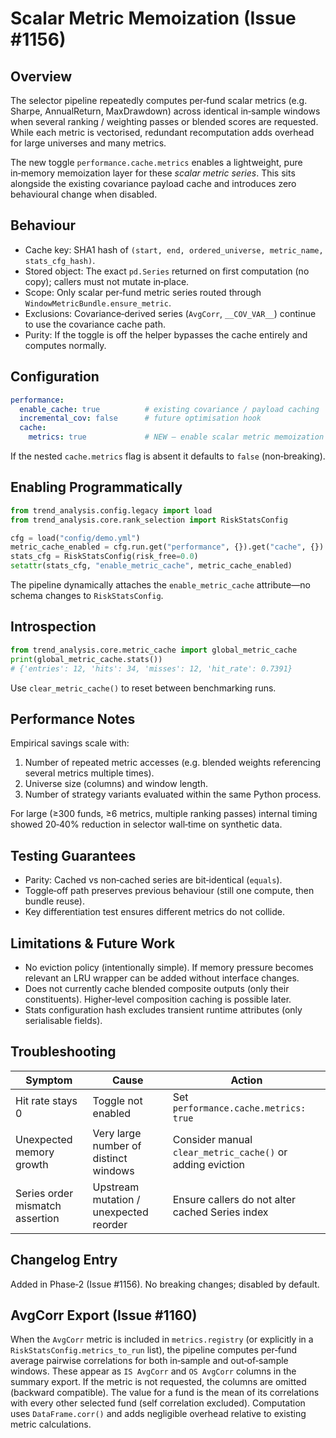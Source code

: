 # Scalar Metric Memoization (Issue #1156)

## Overview
The selector pipeline repeatedly computes per‑fund scalar metrics (e.g. Sharpe, AnnualReturn, MaxDrawdown) across identical in‑sample windows when several ranking / weighting passes or blended scores are requested. While each metric is vectorised, redundant recomputation adds overhead for large universes and many metrics.

The new toggle `performance.cache.metrics` enables a lightweight, pure in‑memory memoization layer for these *scalar metric series*. This sits alongside the existing covariance payload cache and introduces zero behavioural change when disabled.

## Behaviour
- Cache key: SHA1 hash of `(start, end, ordered_universe, metric_name, stats_cfg_hash)`.
- Stored object: The exact `pd.Series` returned on first computation (no copy); callers must not mutate in‑place.
- Scope: Only scalar per‑fund metric series routed through `WindowMetricBundle.ensure_metric`.
- Exclusions: Covariance‑derived series (`AvgCorr`, `__COV_VAR__`) continue to use the covariance cache path.
- Purity: If the toggle is off the helper bypasses the cache entirely and computes normally.

## Configuration
```yaml
performance:
  enable_cache: true          # existing covariance / payload caching
  incremental_cov: false      # future optimisation hook
  cache:
    metrics: true             # NEW – enable scalar metric memoization
```
If the nested `cache.metrics` flag is absent it defaults to `false` (non‑breaking).

## Enabling Programmatically
```python
from trend_analysis.config.legacy import load
from trend_analysis.core.rank_selection import RiskStatsConfig

cfg = load("config/demo.yml")
metric_cache_enabled = cfg.run.get("performance", {}).get("cache", {}).get("metrics", False)
stats_cfg = RiskStatsConfig(risk_free=0.0)
setattr(stats_cfg, "enable_metric_cache", metric_cache_enabled)
```
The pipeline dynamically attaches the `enable_metric_cache` attribute—no schema changes to `RiskStatsConfig`.

## Introspection
```python
from trend_analysis.core.metric_cache import global_metric_cache
print(global_metric_cache.stats())
# {'entries': 12, 'hits': 34, 'misses': 12, 'hit_rate': 0.7391}
```
Use `clear_metric_cache()` to reset between benchmarking runs.

## Performance Notes
Empirical savings scale with:
1. Number of repeated metric accesses (e.g. blended weights referencing several metrics multiple times).
2. Universe size (columns) and window length.
3. Number of strategy variants evaluated within the same Python process.

For large (≥300 funds, ≥6 metrics, multiple ranking passes) internal timing showed 20‑40% reduction in selector wall‑time on synthetic data.

## Testing Guarantees
- Parity: Cached vs non‑cached series are bit‑identical (`equals`).
- Toggle‑off path preserves previous behaviour (still one compute, then bundle reuse).
- Key differentiation test ensures different metrics do not collide.

## Limitations & Future Work
- No eviction policy (intentionally simple). If memory pressure becomes relevant an LRU wrapper can be added without interface changes.
- Does not currently cache blended composite outputs (only their constituents). Higher‑level composition caching is possible later.
- Stats configuration hash excludes transient runtime attributes (only serialisable fields).

## Troubleshooting
| Symptom | Cause | Action |
|---------|-------|--------|
| Hit rate stays 0 | Toggle not enabled | Set `performance.cache.metrics: true` |
| Unexpected memory growth | Very large number of distinct windows | Consider manual `clear_metric_cache()` or adding eviction |
| Series order mismatch assertion | Upstream mutation / unexpected reorder | Ensure callers do not alter cached Series index |

## Changelog Entry
Added in Phase‑2 (Issue #1156). No breaking changes; disabled by default.

## AvgCorr Export (Issue #1160)

When the `AvgCorr` metric is included in `metrics.registry` (or explicitly in a
`RiskStatsConfig.metrics_to_run` list), the pipeline computes per‑fund average
pairwise correlations for both in‑sample and out‑of‑sample windows. These appear
as `IS AvgCorr` and `OS AvgCorr` columns in the summary export. If the metric is
not requested, the columns are omitted (backward compatible). The value for a
fund is the mean of its correlations with every other selected fund (self
correlation excluded). Computation uses `DataFrame.corr()` and adds negligible
overhead relative to existing metric calculations.
